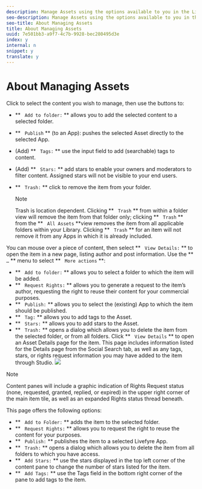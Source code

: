 ```yaml
---
description: Manage Assets using the options available to you in the Library.
seo-description: Manage Assets using the options available to you in the Library.
seo-title: About Managing Assets
title: About Managing Assets
uuid: 7e501bb3-a9f7-4c7b-9928-bec280495d3e
index: y
internal: n
snippet: y
translate: y
---
```


# About Managing Assets

Click to select the content you wish to manage, then use the buttons to:

* ** ` Add to folder:` ** allows you to add the selected content to a selected folder.
* ** ` Publish` ** (to an App): pushes the selected Asset directly to the selected App.
* (Add) ** ` Tags:` ** use the input field to add (searchable) tags to content.
* (Add) ** ` Stars:` ** add stars to enable your owners and moderators to filter content. Assigned stars will not be visible to your end users.
* ** ` Trash:` ** click to remove the item from your folder. 

  >[!NOTE]
  >
  >Trash is location dependent. Clicking ** ` Trash` ** from within a folder view will remove the item from that folder only; clicking ** ` Trash` ** from the ** ` All Assets` **view removes the item from all applicable folders within your Library. Clicking ** ` Trash` ** for an item will not remove it from any Apps in which it is already included. 

You can mouse over a piece of content, then select ** ` View Details:` ** to open the item in a new page, listing author and post information.
Use the ** ` …` ** menu to select ** ` More actions` **:

* ** ` Add to folder:` ** allows you to select a folder to which the item will be added.
* ** ` Request Rights:` ** allows you to generate a request to the item’s author, requesting the right to reuse their content for your commercial purposes.
* ** ` Publish:` ** allows you to select the (existing) App to which the item should be published.
* ** ` Tag:` ** allows you to add tags to the Asset.
* ** ` Stars:` ** allows you to add stars to the Asset.
* ** ` Trash:` ** opens a dialog which allows you to delete the item from the selected folder, or from all folders.
Click ** ` View Details` ** to open an Asset Details page for the item. This page includes information listed for the Details page from the Social Search tab, as well as any tags, stars, or rights request information you may have added to the item through Studio.
![](http://350.df9.mwp.accessdomain.com/wp-content/uploads/2015/09/LibraryAssetDetailsPage-1024x649.png) 
>[!NOTE]
>
>Content panes will include a graphic indication of Rights Request status (none, requested, granted, replied, or expired) in the upper right corner of the main item tile, as well as an expanded Rights status thread beneath.

This page offers the following options:

* ** ` Add to Folder:` ** adds the item to the selected folder.
* ** ` Request Rights:` ** allows you to request the right to reuse the content for your purposes.
* ** ` Publish:` ** publishes the item to a selected Livefyre App.
* ** ` Trash:` ** opens a dialog which allows you to delete the item from all folders to which you have access.
* ** ` Add Stars:` ** use the stars displayed in the top left corner of the content pane to change the number of stars listed for the item.
* ** ` Add Tags:` ** use the Tags field in the bottom right corner of the pane to add tags to the item.
